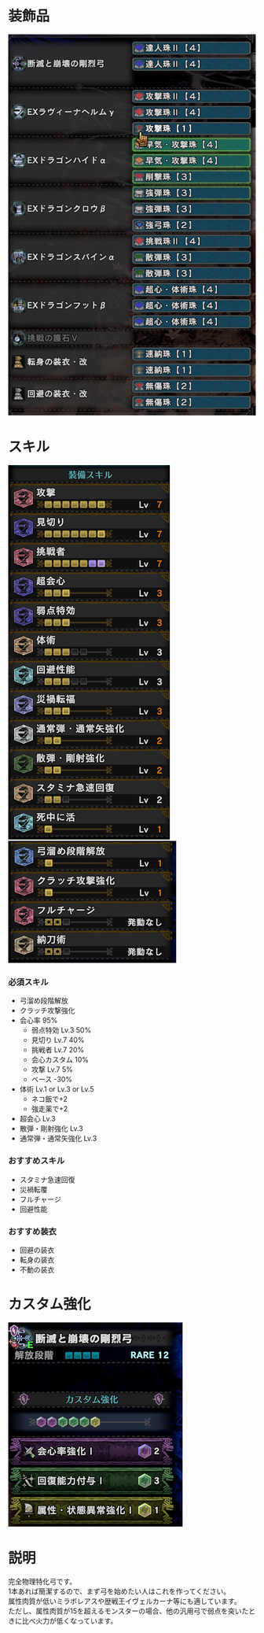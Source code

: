 # 装飾品
!["画像が読み込まれてないよ"](/images/14_1_0_jewels.png)


# スキル
!["画像が読み込まれてないよ"](/images/14_1_0_skills_1.png) !["画像が読み込まれてないよ"](/images/14_1_0_skills_2.png)

### 必須スキル
- 弓溜め段階解放
- クラッチ攻撃強化
- 会心率 95%
  - 弱点特効 Lv.3 50%
  - 見切り Lv.7 40%
  - 挑戦者 Lv.7 20%
  - 会心カスタム 10%
  - 攻撃 Lv.7 5%
  - ベース -30%
- 体術 Lv.1 or Lv.3 or Lv.5
  - ネコ飯で+2
  - 強走薬で+2
- 超会心 Lv.3
- 散弾・剛射強化 Lv.3
- 通常弾・通常矢強化 Lv.3

### おすすめスキル
- スタミナ急速回復
- 災禍転覆
- フルチャージ
- 回避性能

### おすすめ装衣
- 回避の装衣
- 転身の装衣
- 不動の装衣


# カスタム強化
!["画像が読み込まれてないよ"](/images/14_1_0_augmentations.png)


# 説明
完全物理特化弓です。</br>
1本あれば簡潔するので、まず弓を始めたい人はこれを作ってください。</br>
属性肉質が低いミラボレアスや歴戦王イヴェルカーナ等にも適しています。</br>
ただし、属性肉質が15を超えるモンスターの場合、他の汎用弓で弱点を突いたときに比べ火力が低くなっています。</br>
